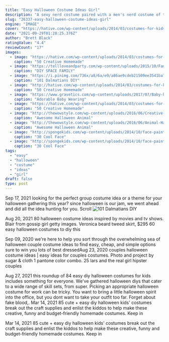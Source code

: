 ```yaml
---
title: "Easy Halloween Costume Ideas Girl"
description: "A sexy nerd costume paired with a men's nerd costume of the dorkiest proportions is great for a quick laugh, and it's an easy way to let all the other party-goers know that geeks can have a good time just"
slug: "26337-easy-halloween-costume-ideas-girl"
engine: "IMAGE"
cover: "https://hative.com/wp-content/uploads/2014/03/costumes-for-kids/2-peter-pan-kid-costume-idea.jpg"
date: "2021-09-29T01:28:25.376Z"
author: "Brett Black"
ratingValue: "4.4"
reviewCount: "17"
images:
  - image: "https://hative.com/wp-content/uploads/2014/03/costumes-for-kids/2-peter-pan-kid-costume-idea.jpg"
    caption: "50 Creative Homemade"
  - image: "https://tellloveandparty.com/wp-content/uploads/2015/10/Family-Halloween-Costume-ideas-Tell-Love-and-Party.jpg"
    caption: "DIY SPACE FAMILY"
  - image: "https://i.pinimg.com/736x/a8/6a/e9/a86ae9cdeb21509ee3541ba73939a17b--family-halloween-halloween-town.jpg"
    caption: "101 Dalmatians DIY"
  - image: "http://hative.com/wp-content/uploads/2014/03/costumes-for-kids/14-viking-kid-costume-idea.jpg"
    caption: "50 Creative Homemade"
  - image: "https://www.gravetics.com/wp-content/uploads/2017/07/Baby-halloween-costumes.jpg"
    caption: "Adorable Baby Wearing"
  - image: "https://hative.com/wp-content/uploads/2014/03/costumes-for-kids/5-statue-of-liberty-costume.jpg"
    caption: "50 Creative Homemade"
  - image: "http://thewowstyle.com/wp-content/uploads/2016/06/Creative-Animal-Halloween-Makeup.jpg"
    caption: "Awesome Halloween Animal"
  - image: "http://thewowstyle.com/wp-content/uploads/2016/06/Animal-Halloween-Makeup-Idea.jpg"
    caption: "Awesome Halloween Animal"
  - image: "http://spongekids.com/wp-content/uploads/2014/10/face-painting-ideas-for-kids/14-rainbow.jpg"
    caption: "30 Cool Face"
  - image: "http://spongekids.com/wp-content/uploads/2014/10/face-painting-ideas-for-kids/27-girl-clown.jpg"
    caption: "30 Cool Face"
tags:
  - "easy"
  - "halloween"
  - "costume"
  - "ideas"
  - "girl"
draft: false
type: post
---
```


Sep 17, 2021 looking for the perfect group costume idea or a theme for your halloween gathering this year? since halloween is our jam, we went ahead and did all the idea hunting for you. Scroll
![101 Dalmatians DIY](https://i.pinimg.com/736x/a8/6a/e9/a86ae9cdeb21509ee3541ba73939a17b--family-halloween-halloween-town.jpg "101 Dalmatians DIY")

Aug 20, 2021 80 halloween costume ideas inspired by movies and tv shows.  Blair from gossip girl getty images. Veronica beard tweed skirt, $295 60 easy halloween costumes to diy this
<!--inArticleAds-->

<!--galleryOne-->

Sep 09, 2020 we're here to help you sort through the overwhelming sea of halloween couple costume ideas to find easy, cheap, and simple options sure to win you lots of best dressedAug 23, 2020 couples halloween costume ideas | easy ideas for couples costumes. Photo and project by sugar & cloth 1  pantone color combo.  25  lars and the real girl hipster couples
<!--inArticleAds-->

<!--galleryTwo-->

Aug 27, 2021 this roundup of 84 easy diy halloween costumes for kids includes something for everyone. We've gathered halloween diys that cater to a wide range of skill sets, from super. Picking an appropriate halloween costume for work can be tricky. You want to bring a little halloween spirit into the office, but you dont want to take your outfit too far. Forget about fake blood,. Mar 14, 2021 85 cute + easy diy halloween kids' costumes break out the craft supplies and enlist the kiddos to help make these creative, funny and budget-friendly homemade costumes. Keep in
<!--galleryThree-->

Mar 14, 2021 85 cute + easy diy halloween kids' costumes break out the craft supplies and enlist the kiddos to help make these creative, funny and budget-friendly homemade costumes. Keep in